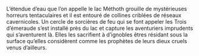 L’étendue d’eau que l’on appelle le lac Méthoth grouille de mystérieuses horreurs tentaculaires et il est entouré de collines criblées de réseaux cavernicoles. Un cercle de sorcières de feu qui se font appeler les Trois d’émeraude s’est installé près du lac et capture les aventuriers imprudents qui s’aventurent là. Elles les sacrifient à d’ignobles êtres résidant sous la surface qu’elles considèrent comme les prophètes de leurs dieux cruels venus d’ailleurs.